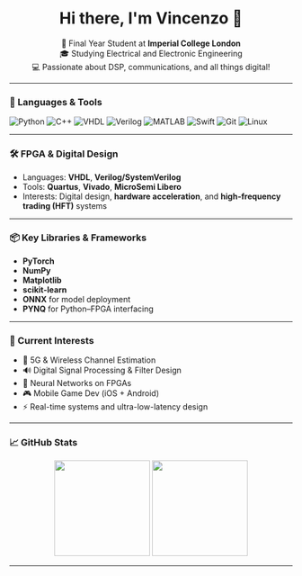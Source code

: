 <h1 align="center">Hi there, I'm Vincenzo 👋</h1>
<p align="center">
  🧠 Final Year Student at <strong>Imperial College London</strong><br>
  🎓 Studying Electrical and Electronic Engineering<br>
  💻 Passionate about DSP, communications, and all things digital!
</p>

---

### 🚀 Languages & Tools

![Python](https://img.shields.io/badge/-Python-333333?style=flat&logo=python)
![C++](https://img.shields.io/badge/-C++-333333?style=flat&logo=cplusplus)
![VHDL](https://img.shields.io/badge/-VHDL-333333?style=flat)
![Verilog](https://img.shields.io/badge/-Verilog/SystemVerilog-333333?style=flat)
![MATLAB](https://img.shields.io/badge/-MATLAB-333333?style=flat&logo=mathworks)
![Swift](https://img.shields.io/badge/-Swift-333333?style=flat&logo=swift)
![Git](https://img.shields.io/badge/-Git-333333?style=flat&logo=git)
![Linux](https://img.shields.io/badge/-Linux-333333?style=flat&logo=linux)

---

### 🛠️ FPGA & Digital Design

- Languages: **VHDL**, **Verilog/SystemVerilog**
- Tools: **Quartus**, **Vivado**, **MicroSemi Libero**
- Interests: Digital design, **hardware acceleration**, and **high-frequency trading (HFT)** systems

---

### 📦 Key Libraries & Frameworks

- **PyTorch**
- **NumPy**
- **Matplotlib**
- **scikit-learn**
- **ONNX** for model deployment
- **PYNQ** for Python–FPGA interfacing

---

### 🔬 Current Interests

- 📡 5G & Wireless Channel Estimation
- 🔊 Digital Signal Processing & Filter Design
- 🧠 Neural Networks on FPGAs
- 🎮 Mobile Game Dev (iOS + Android)
- ⚡ Real-time systems and ultra-low-latency design

---

### 📈 GitHub Stats

<p align="center">
  <img height="170" src="https://github-readme-stats.vercel.app/api?username=VincenzoNannetti&show_icons=true&theme=tokyonight" />
  <img height="170" src="https://github-readme-stats.vercel.app/api/top-langs/?username=VincenzoNannetti&layout=compact&theme=tokyonight" />
</p>

---


